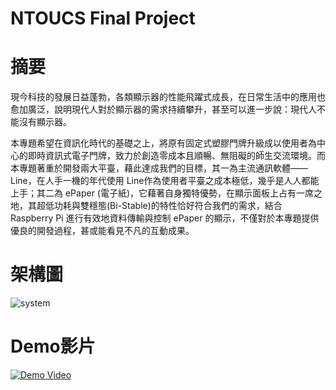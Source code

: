 # NTOUCS Final Project


# 摘要
現今科技的發展日益蓬勃，各類顯示器的性能飛躍式成長，在日常生活中的應用也愈加廣泛，說明現代人對於顯示器的需求持續攀升，甚至可以進一步說：現代人不能沒有顯示器。

本專題希望在資訊化時代的基礎之上，將原有固定式塑膠門牌升級成以使用者為中心的即時資訊式電子門牌，致力於創造零成本且順暢、無阻礙的師生交流環境。而本專題著重於開發兩大平臺，藉此達成我們的目標，其一為主流通訊軟體—— Line，在人手一機的年代使用 Line作為使用者平臺之成本極低，幾乎是人人都能上手；其二為 ePaper (電子紙)，它藉著自身獨特優勢，在顯示面板上占有一席之地，其超低功耗與雙穩態(Bi-Stable)的特性恰好符合我們的需求，結合 Raspberry Pi 進行有效地資料傳輸與控制 ePaper 的顯示，不僅對於本專題提供優良的開發過程，甚或能看見不凡的互動成果。

# 架構圖

![system](https://user-images.githubusercontent.com/46217270/145419696-7b689377-b815-42d3-b0e6-ce4f6bcf3734.png)

# Demo影片
[![Demo Video](https://res.cloudinary.com/marcomontalbano/image/upload/v1644661562/video_to_markdown/images/youtube--PYQZwgQVwiU-c05b58ac6eb4c4700831b2b3070cd403.jpg)](https://youtu.be/PYQZwgQVwiU "Demo Video")


